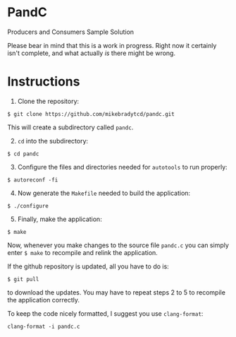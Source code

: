# PandC
Producers and Consumers Sample Solution

Please bear in mind that this is a work in progress. Right now it certainly isn't complete, and what actually *is* there might be wrong.

# Instructions
1. Clone the repository:
```
$ git clone https://github.com/mikebradytcd/pandc.git
```
This will create a subdirectory called `pandc`.

2. `cd` into the subdirectory:
```
$ cd pandc
```
3. Configure the files and directories needed for `autotools` to run properly:
```
$ autoreconf -fi
```
4. Now generate the `Makefile` needed to build the application:
```
$ ./configure
```
5. Finally, make the application:
```
$ make
```
Now, whenever you make changes to the source file `pandc.c` you can simply enter `$ make` to recompile and relink the application.

If the github repository is updated, all you have to do is:
```
$ git pull
```
to download the updates. You may have to repeat steps 2 to 5 to recompile the application correctly.

To keep the code nicely formatted, I suggest you use `clang-format`:

```
clang-format -i pandc.c
```
